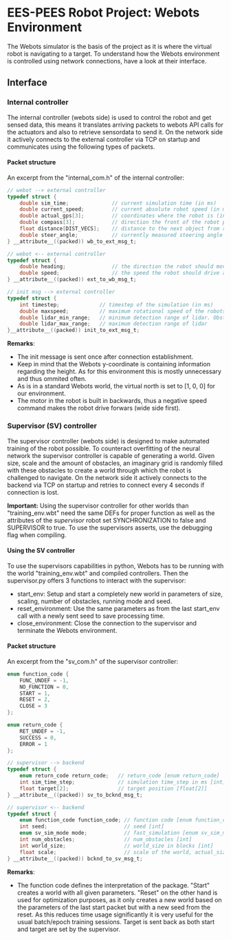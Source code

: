 # EES-PEES Robot Project: Webots Environment

The Webots simulator is the basis of the project as it is where the virtual robot is navigating to a target.
To understand how the Webots environment is controlled using network connections, have a look at their interface.

## Interface

### Internal controller

The internal controller (webots side) is used to control the robot and get sensed data, this means it translates arriving packets to webots API calls for the actuators and also to retrieve sensordata to send it.
On the network side it actively connects to the external controller via TCP on startup and communicates using the following types of packets.

#### Packet structure

An excerpt from the "internal_com.h" of the internal controller:
```c
// webot --> external controller
typedef struct {
	double sim_time;              // current simulation time (in ms)
	double current_speed;         // current absolute robot speed (in m/s)
	double actual_gps[3];         // coordinates where the robot is (in m)
	double compass[3];            // direction the front of the robot points to
	float distance[DIST_VECS];    // distance to the next object from robot perspective (in m)
	double steer_angle;           // currently measured steering angle (in rad)
} __attribute__((packed)) wb_to_ext_msg_t;

// webot <-- external controller
typedef struct {
	double heading;               // the direction the robot should move in next; between -1 and 1
	double speed;                 // the speed the robot should drive at; between -1 and 1
} __attribute__((packed)) ext_to_wb_msg_t;

// init msg --> external controller
typedef struct {
	int timestep;             // timestep of the simulation (in ms)
	double maxspeed;          // maximum rotational speed of the robots drive axle
	double lidar_min_range;   // minimum detection range of lidar. Obstacles closer will be shown at max range
	double lidar_max_range;   // maximum detection range of lidar
}__attribute__((packed)) init_to_ext_msg_t;
```

__Remarks__:
- The init message is sent once after connection establishment.
- Keep in mind that the Webots y-coordinate is containing information regarding the height. As for this environment this is mostly unnecessary and thus ommited often.
- As is in a standard Webots world, the virtual north is set to [1, 0, 0] for our environment.
- The motor in the robot is built in backwards, thus a negative speed command makes the robot drive forwars (wide side first).

### Supervisor (SV) controller

The supervisor controller (webots side) is designed to make automated training of the robot possible. To counteract overfitting of the neural network the supervisor controller is capable of generating a world. Given size, scale and the amount of obstacles, an imaginary grid is randomly filled with these obstacles to create a world through which the robot is challenged to navigate.
On the network side it actively connects to the backend via TCP on startup and retries to connect every 4 seconds if connection is lost.

**Important:** Using the supervisor controller for other worlds than "training_env.wbt" need the same DEFs for proper function as well as the attributes of the *supervisor* robot set SYNCHRONIZATION to false and SUPERVISOR to true.
To use the supervisors asserts, use the debugging flag when compiling.

#### Using the SV controller

To use the supervisors capabilities in python, Webots has to be running with the world "training\_env.wbt" and compiled controllers. Then the supervisor.py offers 3 functions to interact with the supervisor:
- start\_env: Setup and start a completely new world in parameters of size, scaling, number of obstacles, running mode and seed.
- reset\_environment: Use the same parameters as from the last start\_env call with a newly sent seed to save processing time.
- close\_environment: Close the connection to the supervisor and terminate the Webots environment.


#### Packet structure

An excerpt from the "sv_com.h" of the supervisor controller:
```c
enum function_code {
	FUNC_UNDEF = -1,
    NO_FUNCTION = 0,
    START = 1,
    RESET = 2,
    CLOSE = 3
};

enum return_code {
    RET_UNDEF = -1,
    SUCCESS = 0,
    ERROR = 1
};

// supervisor --> backend
typedef struct {
	enum return_code return_code;   // return_code [enum return_code]
	int sim_time_step;              // simulation time_step in ms [int]
	float target[2];                // target position [float[2]]
} __attribute__((packed)) sv_to_bcknd_msg_t;

// supervisor <-- backend
typedef struct {
	enum function_code function_code; // function code [enum function_code]
	int seed;                         // seed [int]
	enum sv_sim_mode mode;            // fast_simulation [enum sv_sim_mode]
	int num_obstacles;                // num_obstacles [int]
	int world_size;                   // world_size in blocks [int]
	float scale;                      // scale of the world, actual_size = world_size*scale [float]
} __attribute__((packed)) bcknd_to_sv_msg_t;
```
__Remarks__:
- The function code defines the interpretation of the package. "Start" creates a world with all given parameters. "Reset" on the other hand is used for optimization purposes, as it only creates a new world based on the parameters of the last start packet but with a new seed from the reset. As this reduces time usage significantly it is very useful for the usual batch/epoch training sessions.
Target is sent back as both start and target are set by the supervisor.
